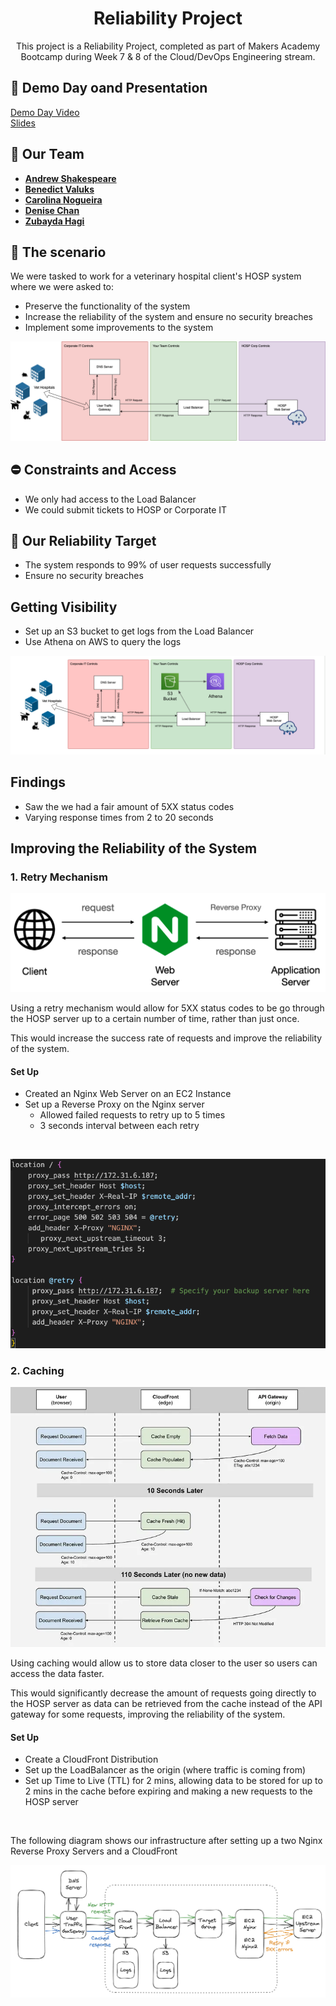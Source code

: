 <h1 align="center">
 Reliability Project
</h1>

<p align="center">
  This project is a Reliability Project, completed as part of Makers Academy Bootcamp during Week 7 & 8 of the Cloud/DevOps Engineering stream.
</p>

## 🎥 Demo Day oand Presentation

[Demo Day Video](https://youtu.be/XLbIx-UmkZY?si=G-QV16Xj--54PG45&t=2400)<br>
[Slides](https://docs.google.com/presentation/d/1amX-0ldebGgqnS9o0RDahwf0Znf59SYq06b_S-MdsrI/edit?usp=sharing)

## 🤝 Our Team
* **[Andrew Shakespeare](https://github.com/shakey0)**
* **[Benedict Valuks](https://github.com/BValuks)**
* **[Carolina Nogueira](https://github.com/caronog)**
* **[Denise Chan](https://github.com/elliepriestley)**
* **[Zubayda Hagi](https://github.com/Zhagi)**

## 🏡 The scenario

We were tasked to work for a veterinary hospital client's HOSP system where we were asked to:
* Preserve the functionality of the system
* Increase the reliability of the system and ensure no security breaches
* Implement some improvements to the system

![Vet Diagram](images/vet_diagram.png)

## ⛔️ Constraints and Access
* We only had access to the Load Balancer
* We could submit tickets to HOSP or Corporate IT

## 🎯 Our Reliability Target

* The system responds to 99% of user requests successfully
* Ensure no security breaches

## Getting Visibility 

* Set up an S3 bucket to get logs from the Load Balancer
* Use Athena on AWS to query the logs

![Load Balancer Logs](images/setting_up_logs.png)

## Findings

* Saw the we had a fair amount of 5XX status codes
* Varying response times from 2 to 20 seconds

## Improving the Reliability of the System

### 1. Retry Mechanism

![Reverse Proxy Diagram](images/reverse_proxy_server.png)

Using a retry mechanism would allow for 5XX status codes to be go through the HOSP server up to a certain number of time, rather than just once.

This would increase the success rate of requests and improve the reliability of the system.

#### Set Up 
* Created an Nginx Web Server on an EC2 Instance
* Set up a Reverse Proxy on the Nginx server
    * Allowed failed requests to retry up to 5 times
    * 3 seconds interval between each retry

<br>  

![Nginx Configuration](images/nginx_config.png)


### 2. Caching

![Caching Diagram](images/caching.png)

Using caching would allow us to store data closer to the user so users can access the data faster. 

This would significantly decrease the amount of requests going directly to the HOSP server as data can be retrieved from the cache instead of the API gateway for some requests, improving the reliability of the system.

#### Set Up 
* Create a CloudFront Distribution
* Set up the LoadBalancer as the origin (where traffic is coming from)
* Set up Time to Live (TTL) for 2 mins, allowing data to be stored for up to 2 mins in the cache before expiring and making a new requests to the HOSP server
<br>

The following diagram shows our infrastructure after setting up a two Nginx Reverse Proxy Servers and a CloudFront

![Diagram that shows Cloud Front and Nginx Servers being used to increase the reliability of the system](images/caching_nginx_diagram.png)

